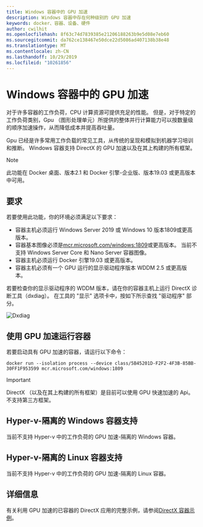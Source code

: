 ```yaml
---
title: Windows 容器中的 GPU 加速
description: Windows 容器中存在何种级别的 GPU 加速
keywords: docker、容器、设备、硬件
author: cwilhit
ms.openlocfilehash: 8f63c74d7839385e21206188263b9e5d08e7eb60
ms.sourcegitcommit: da762ce138467e50dce22d5086ad407138b38e48
ms.translationtype: MT
ms.contentlocale: zh-CN
ms.lasthandoff: 10/29/2019
ms.locfileid: "10261856"
---
```

# <a name="gpu-acceleration-in-windows-containers"></a>Windows 容器中的 GPU 加速

对于许多容器的工作负荷，CPU 计算资源可提供充足的性能。 但是，对于特定的工作负荷类别，Gpu （图形处理单元）所提供的整体并行计算能力可以按数量级的顺序加速操作，从而降低成本并提高吞吐量。

Gpu 已经是许多常用工作负载的常见工具，从传统的呈现和模拟到机器学习培训和推断。 Windows 容器支持 DirectX 的 GPU 加速以及在其上构建的所有框架。

> [!NOTE]
> 此功能在 Docker 桌面、版本2.1 和 Docker 引擎-企业版、版本19.03 或更高版本中可用。

## <a name="requirements"></a>要求

若要使用此功能，你的环境必须满足以下要求：

- 容器主机必须运行 Windows Server 2019 或 Windows 10 版本1809或更高版本。
- 容器基本图像必须是[mcr.microsoft.com/windows:1809](https://hub.docker.com/_/microsoft-windows)或更高版本。 当前不支持 Windows Server Core 和 Nano Server 容器图像。
- 容器主机必须运行 Docker 引擎19.03 或更高版本。
- 容器主机必须有一个 GPU 运行的显示驱动程序版本 WDDM 2.5 或更高版本。

若要检查你的显示驱动程序的 WDDM 版本，请在你的容器主机上运行 DirectX 诊断工具（dxdiag）。 在工具的 "显示" 选项卡中，按如下所示查找 "驱动程序" 部分。

![Dxdiag](media/dxdiag.png)

## <a name="run-a-container-with-gpu-acceleration"></a>使用 GPU 加速运行容器

若要启动具有 GPU 加速的容器，请运行以下命令：

```shell
docker run --isolation process --device class/5B45201D-F2F2-4F3B-85BB-30FF1F953599 mcr.microsoft.com/windows:1809
```

> [!IMPORTANT]
> DirectX （以及在其上构建的所有框架）是目前可以使用 GPU 快速加速的 Api。 不支持第三方框架。

## <a name="hyper-v-isolated-windows-container-support"></a>Hyper-v-隔离的 Windows 容器支持

当前不支持 Hyper-v 中的工作负荷的 GPU 加速-隔离的 Windows 容器。

## <a name="hyper-v-isolated-linux-container-support"></a>Hyper-v-隔离的 Linux 容器支持

当前不支持 Hyper-v 中的工作负荷的 GPU 加速-隔离的 Linux 容器。

## <a name="more-information"></a>详细信息

有关利用 GPU 加速的已容器的 DirectX 应用的完整示例，请参阅[DirectX 容器示例](https://github.com/MicrosoftDocs/Virtualization-Documentation/tree/master/windows-container-samples/directx)。
